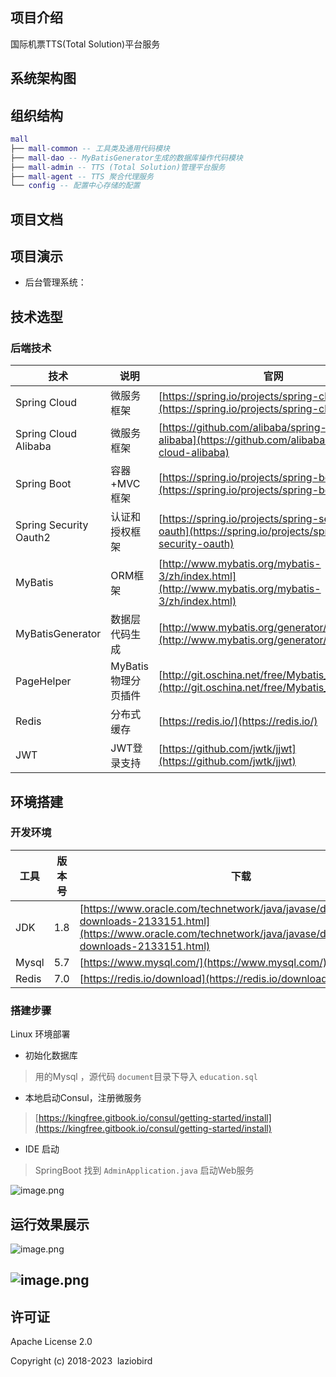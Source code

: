 
## 项目介绍
国际机票TTS(Total Solution)平台服务
## 系统架构图
## 组织结构

```lua
mall
├── mall-common -- 工具类及通用代码模块
├── mall-dao -- MyBatisGenerator生成的数据库操作代码模块
├── mall-admin -- TTS (Total Solution)管理平台服务
├── mall-agent -- TTS 聚合代理服务
└── config -- 配置中心存储的配置
```

## 项目文档

## 项目演示

- 后台管理系统：

## 技术选型

### 后端技术
| 技术 | 说明 | 官网 |
| --- | --- | --- |
| Spring Cloud | 微服务框架 | [https://spring.io/projects/spring-cloud](https://spring.io/projects/spring-cloud) |
| Spring Cloud Alibaba | 微服务框架 | [https://github.com/alibaba/spring-cloud-alibaba](https://github.com/alibaba/spring-cloud-alibaba) |
| Spring Boot | 容器+MVC框架 | [https://spring.io/projects/spring-boot](https://spring.io/projects/spring-boot) |
| Spring Security Oauth2 | 认证和授权框架 | [https://spring.io/projects/spring-security-oauth](https://spring.io/projects/spring-security-oauth) |
| MyBatis | ORM框架 | [http://www.mybatis.org/mybatis-3/zh/index.html](http://www.mybatis.org/mybatis-3/zh/index.html) |
| MyBatisGenerator | 数据层代码生成 | [http://www.mybatis.org/generator/index.html](http://www.mybatis.org/generator/index.html) |
| PageHelper | MyBatis物理分页插件 | [http://git.oschina.net/free/Mybatis_PageHelper](http://git.oschina.net/free/Mybatis_PageHelper) |
| Redis | 分布式缓存 | [https://redis.io/](https://redis.io/) |
| JWT | JWT登录支持 | [https://github.com/jwtk/jjwt](https://github.com/jwtk/jjwt) |


## 环境搭建

### 开发环境
| 工具 | 版本号 | 下载 |
| --- | --- | --- |
| JDK | 1.8 | [https://www.oracle.com/technetwork/java/javase/downloads/jdk8-downloads-2133151.html](https://www.oracle.com/technetwork/java/javase/downloads/jdk8-downloads-2133151.html) |
| Mysql | 5.7 | [https://www.mysql.com/](https://www.mysql.com/) |
| Redis | 7.0 | [https://redis.io/download](https://redis.io/download) |


### 搭建步骤
Linux 环境部署

- 初始化数据库
> 用的Mysql ，源代码 `document`目录下导入 `education.sql`

- 本地启动Consul，注册微服务
> [https://kingfree.gitbook.io/consul/getting-started/install](https://kingfree.gitbook.io/consul/getting-started/install)

- IDE 启动
> SpringBoot 找到 `AdminApplication.java` 启动Web服务

![image.png](https://cdn.nlark.com/yuque/0/2023/png/25529450/1673264084253-e2e5eb8f-dd7f-4291-8fee-c3d18689785a.png#averageHue=%23eaeae9&clientId=u004af954-e21a-4&crop=0&crop=0&crop=1&crop=1&from=paste&height=182&id=u1e7cb6fc&margin=%5Bobject%20Object%5D&name=image.png&originHeight=364&originWidth=2422&originalType=binary&ratio=1&rotation=0&showTitle=false&size=568162&status=done&style=none&taskId=ub976d863-3342-496c-9e90-b6b40236ddf&title=&width=1211)
## 运行效果展示
![image.png](https://cdn.nlark.com/yuque/0/2023/png/25529450/1673264139993-a85043a9-0b60-449a-8064-c9d7da576b53.png#averageHue=%23f7f6f6&clientId=u004af954-e21a-4&crop=0&crop=0&crop=1&crop=1&from=paste&height=679&id=u64290b59&margin=%5Bobject%20Object%5D&name=image.png&originHeight=1358&originWidth=2148&originalType=binary&ratio=1&rotation=0&showTitle=false&size=235139&status=done&style=none&taskId=uad46a65b-5438-42b2-9694-cb5bf5eff25&title=&width=1074)
## ![image.png](https://cdn.nlark.com/yuque/0/2023/png/25529450/1673264677715-eb617425-189c-40c0-8418-aa95fc83ffc4.png#averageHue=%23f5c027&clientId=ueb1032cc-7a0b-4&crop=0&crop=0&crop=1&crop=1&from=paste&height=386&id=uf4e2f769&margin=%5Bobject%20Object%5D&name=image.png&originHeight=772&originWidth=2406&originalType=binary&ratio=1&rotation=0&showTitle=false&size=153424&status=done&style=none&taskId=ubcf2897a-11b3-4b87-9d68-a75cf851feb&title=&width=1203)
## 许可证

Apache License 2.0

Copyright (c) 2018-2023  laziobird
